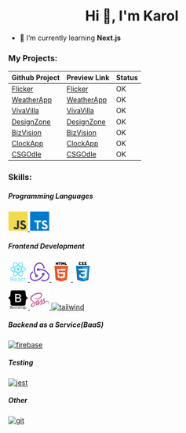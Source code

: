 <h1 align="center">Hi 👋, I'm Karol</h1>


- 🌱 I’m currently learning **Next.js** 

<h3 align="left">My Projects:</h3>
<p align="left">
</p>

| Github Project    | Preview Link | Status     |
| ------- | --- | ------------ |
| [Flicker ](https://github.com/k-sieradzki/Flicker)    | [Flicker ](https://flicker2.netlify.app)  | OK    |
| [WeatherApp ](https://github.com/k-sieradzki/WeatherApp)  | [WeatherApp ](https://gentle-capybara-304ce8.netlify.app)  | OK    |
| [VivaVilla ](https://github.com/k-sieradzki/VivaVilla) | [VivaVilla ](https://steady-empanada-eff616.netlify.app)  | OK    |
| [DesignZone ](https://github.com/k-sieradzki/DesignZone)    | [DesignZone ](https://k-sieradzki.github.io/DesignZone)  | OK    |
| [BizVision ](https://github.com/k-sieradzki/BizVision)   | [BizVision ](https://k-sieradzki.github.io/BizVision)  | OK    |
| [ClockApp ](https://github.com/k-sieradzki/ClockApp) | [ClockApp ](https://k-sieradzki.github.io/ClockApp)  | OK    |
| [CSGOdle ](https://github.com/k-sieradzki/CSGOdle)  | [CSGOdle ](https://lighthearted-douhua-633c59.netlify.app)  | OK    |







<h3 align="left">Skills:</h3>

<h5>Programming Languages</h5>
<p align="left"> 
<a href="https://developer.mozilla.org/en-US/docs/Web/JavaScript" target="_blank" rel="noreferrer"> <img src="https://raw.githubusercontent.com/devicons/devicon/master/icons/javascript/javascript-original.svg" alt="javascript" width="40" height="40"/> </a>  
<a href="https://www.typescriptlang.org/" target="_blank" rel="noreferrer"> <img src="https://raw.githubusercontent.com/devicons/devicon/master/icons/typescript/typescript-original.svg" alt="typescript" width="40" height="40"/> </a> 
</p> 

<h5>Frontend Development</h5>
<p align="left">
<a href="https://reactjs.org/" target="_blank" rel="noreferrer"> <img src="https://raw.githubusercontent.com/devicons/devicon/master/icons/react/react-original-wordmark.svg" alt="react" width="40" height="40"/> </a> 
<a href="https://redux.js.org" target="_blank" rel="noreferrer"> <img src="https://raw.githubusercontent.com/devicons/devicon/master/icons/redux/redux-original.svg" alt="redux" width="40" height="40"/> </a> 
<a href="https://www.w3.org/html/" target="_blank" rel="noreferrer"> <img src="https://raw.githubusercontent.com/devicons/devicon/master/icons/html5/html5-original-wordmark.svg" alt="html5" width="40" height="40"/> </a> 
<a href="https://www.w3schools.com/css/" target="_blank" rel="noreferrer"> <img src="https://raw.githubusercontent.com/devicons/devicon/master/icons/css3/css3-original-wordmark.svg" alt="css3" width="40" height="40"/> </a> 
</p>

<p align="left">
<a href="https://getbootstrap.com" target="_blank" rel="noreferrer"> <img src="https://raw.githubusercontent.com/devicons/devicon/master/icons/bootstrap/bootstrap-plain-wordmark.svg" alt="bootstrap" width="40" height="40"/> </a> 
<a href="https://sass-lang.com" target="_blank" rel="noreferrer"> <img src="https://raw.githubusercontent.com/devicons/devicon/master/icons/sass/sass-original.svg" alt="sass" width="40" height="40"/> </a> 
<a href="https://tailwindcss.com/" target="_blank" rel="noreferrer"> <img src="https://www.vectorlogo.zone/logos/tailwindcss/tailwindcss-icon.svg" alt="tailwind" width="40" height="40"/> </a>
</p>

<h5>Backend as a Service(BaaS)</h5>
<p align="left">
<a href="https://firebase.google.com/" target="_blank" rel="noreferrer"> <img src="https://www.vectorlogo.zone/logos/firebase/firebase-icon.svg" alt="firebase" width="40" height="40"/> </a> 
</p>

<h5>Testing</h5>
<p align="left">
<a href="https://jestjs.io" target="_blank" rel="noreferrer"> <img src="https://www.vectorlogo.zone/logos/jestjsio/jestjsio-icon.svg" alt="jest" width="40" height="40"/> </a> 
</p>

<h5>Other</h5>
<p align="left">
<a href="https://git-scm.com/" target="_blank" rel="noreferrer"> <img src="https://www.vectorlogo.zone/logos/git-scm/git-scm-icon.svg" alt="git" width="40" height="40"/> </a> 
</p>















